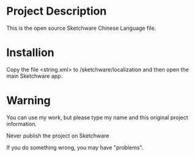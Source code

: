 # Project Description
This is the open source Sketchware Chinese Language file. 

# Installion
Copy the file <string.xml> to <Internal Storage>/sketchware/localization
and then open the main Sketchware app.

# Warning
You can use my work, but please type my name and this original project information.

Never publish the project on Sketchware

If you do something wrong, you may have "problems".

